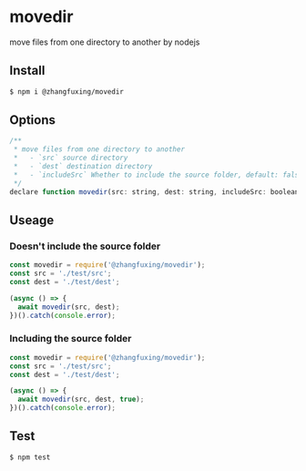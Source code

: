 # movedir
move files from one directory to another by nodejs

## Install

```sh
$ npm i @zhangfuxing/movedir
```  

## Options  
```js
/**
 * move files from one directory to another
 *   - `src` source directory
 *   - `dest` destination directory
 *   - `includeSrc` Whether to include the source folder, default: false
 */
declare function movedir(src: string, dest: string, includeSrc: boolean): Promise<void>  
```

## Useage  

### Doesn't include the source folder

```js
const movedir = require('@zhangfuxing/movedir');
const src = './test/src';
const dest = './test/dest';

(async () => {
  await movedir(src, dest);
})().catch(console.error);
```  

### Including the source folder

```js
const movedir = require('@zhangfuxing/movedir');
const src = './test/src';
const dest = './test/dest';

(async () => {
  await movedir(src, dest, true);
})().catch(console.error);
```  

## Test

```sh
$ npm test
```  